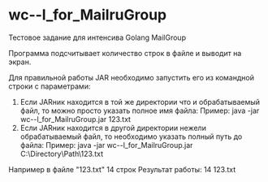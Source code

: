 # wc--l_for_MailruGroup
Тестовое задание для интенсива Golang MailGroup

Программа подсчитывает количество строк в файле и выводит на экран.

Для правильной работы JAR необходимо запустить его из командной строки с параметрами:
1) Если JARник находится в той же директории что и обрабатываемый файл, то можно просто указать полное имя файла:
   Пример:  java -jar wc--l_for_MailruGroup.jar 123.txt
2) Если JARник находится в другой директории нежели обрабатываемый файл, то необходимо указать полный путь до файла:
   Пример:  java -jar wc--l_for_MailruGroup.jar C:\Directory\Path\123.txt

Например в файле "123.txt" 14 строк
Результат работы: 14 123.txt       
